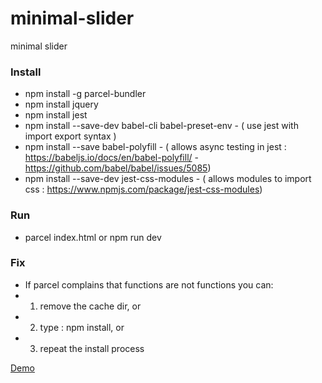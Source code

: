 # minimal-slider
minimal slider

### Install
- npm install -g parcel-bundler
- npm install jquery
- npm install jest
- npm install --save-dev babel-cli babel-preset-env - ( use jest with import export syntax )
- npm install --save babel-polyfill - ( allows async testing in jest :  https://babeljs.io/docs/en/babel-polyfill/ - https://github.com/babel/babel/issues/5085)
- npm install --save-dev jest-css-modules  - ( allows modules to import css : https://www.npmjs.com/package/jest-css-modules)


### Run
- parcel index.html or npm run dev

### Fix
 - If parcel complains that functions are not functions you can:
 - 1. remove the cache dir, or
 - 2. type : npm install, or
 - 3. repeat the install process

[Demo](http://www.nielshtg.dk/minimal-slider/)